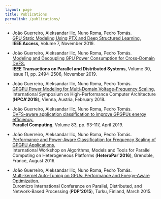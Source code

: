 ```yaml
---
layout: page
title: Publications
permalink: /publications/
---
```


* João Guerreiro, Aleksandar Ilic, Nuno Roma, Pedro Tomás.  
 [GPU Static Modeling Using PTX and Deep Structured Learning.](https://ieeexplore.ieee.org/document/8890640)  
 **IEEE Access**, Volume 7, November 2019.

* João Guerreiro, Aleksandar Ilic, Nuno Roma, Pedro Tomás.  
 [Modeling and Decoupling GPU Power Consumption for Cross-Domain DVFS.](https://ieeexplore.ieee.org/document/8716300)  
 **IEEE Transactions on Parallel and Distributed Systems**, Volume 30, Issue 11, pp. 2494-2506, November 2019.

* João Guerreiro, Aleksandar Ilic, Nuno Roma, Pedro Tomás.  
[GPGPU Power Modeling for Multi-Domain Voltage-Frequency Scaling.](https://ieeexplore.ieee.org/document/8327055)  
International Symposium on High-Performance Computer Architecture (**HPCA'2018**), Vienna, Austria, February 2018.

* João Guerreiro, Aleksandar Ilic, Nuno Roma, Pedro Tomás.  
 [DVFS-aware application classification to improve GPGPUs energy efficiency.](https://www.sciencedirect.com/science/article/pii/S0167819118300243)  
**Parallel Computing**,  Volume 83, pp. 93-117, April 2019.

* João Guerreiro, Aleksandar Ilic, Nuno Roma, Pedro Tomás.  
[Performance and Power-Aware Classification for Frequency Scaling of GPGPU Applications.](https://link.springer.com/chapter/10.1007/978-3-319-58943-5_11)  
International Workshop on Algorithms, Models and Tools for Parallel Computing on Heterogeneous Platforms (**HeteroPar'2016**), Grenoble, France, August 2016.

* João Guerreiro, Aleksandar Ilic, Nuno Roma, Pedro Tomás.  
 [Multi-kernel Auto-Tuning on GPUs: Performance and Energy-Aware Optimization.](https://ieeexplore.ieee.org/abstract/document/7092758)  
 Euromicro International Conference on Parallel, Distributed, and Network-Based Processing (**PDP'2015**), Turku, Finland, March 2015.
